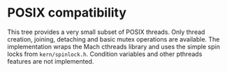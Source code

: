 # POSIX compatibility

This tree provides a very small subset of POSIX threads.  Only thread
creation, joining, detaching and basic mutex operations are available.
The implementation wraps the Mach cthreads library and uses the simple
spin locks from `kern/spinlock.h`.  Condition variables and other
pthreads features are not implemented.
